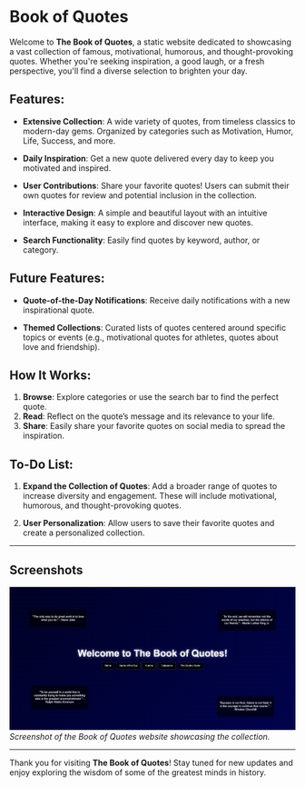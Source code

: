 # Book of Quotes

Welcome to **The Book of Quotes**, a static website dedicated to showcasing a vast collection of famous, motivational, humorous, and thought-provoking quotes. Whether you're seeking inspiration, a good laugh, or a fresh perspective, you'll find a diverse selection to brighten your day.

## Features:

- **Extensive Collection**: A wide variety of quotes, from timeless classics to modern-day gems. Organized by categories such as Motivation, Humor, Life, Success, and more.

- **Daily Inspiration**: Get a new quote delivered every day to keep you motivated and inspired.

- **User Contributions**: Share your favorite quotes! Users can submit their own quotes for review and potential inclusion in the collection.

- **Interactive Design**: A simple and beautiful layout with an intuitive interface, making it easy to explore and discover new quotes.

- **Search Functionality**: Easily find quotes by keyword, author, or category.

## Future Features:

- **Quote-of-the-Day Notifications**: Receive daily notifications with a new inspirational quote.

- **Themed Collections**: Curated lists of quotes centered around specific topics or events (e.g., motivational quotes for athletes, quotes about love and friendship).

## How It Works:

1. **Browse**: Explore categories or use the search bar to find the perfect quote.
2. **Read**: Reflect on the quote’s message and its relevance to your life.
3. **Share**: Easily share your favorite quotes on social media to spread the inspiration.

## To-Do List:

1. **Expand the Collection of Quotes**: Add a broader range of quotes to increase diversity and engagement. These will include motivational, humorous, and thought-provoking quotes.

2. **User Personalization**: Allow users to save their favorite quotes and create a personalized collection.

---

## Screenshots

![Home Screenshot](screenshots/home_screenshot.png)  <!-- Replace with an actual image URL or file path -->
*Screenshot of the Book of Quotes website showcasing the collection.*

---

Thank you for visiting **The Book of Quotes**! Stay tuned for new updates and enjoy exploring the wisdom of some of the greatest minds in history.
